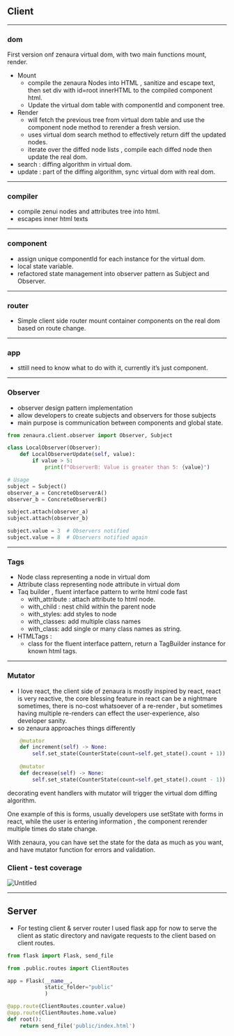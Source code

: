 ## Client

---

### dom

First version onf zenaura virtual dom, with two main functions mount, render. 

- Mount
    - compile the zenaura Nodes into HTML , sanitize and escape text, then set div with id=root innerHTML to the compiled component html.
    - Update the virtual dom table with componentId and component tree.
- Render
    - will fetch the previous tree from virtual dom table and use the component node method to rerender a fresh version.
    - uses virtual dom search method to effectively return diff the updated nodes.
    - iterate over the diffed node lists , compile each diffed node then update the  real dom.
- search : diffing algorithm in virtual dom.
- update : part of the diffing algorithm, sync virtual dom with real dom.

---

### compiler

- compile zenui nodes and attributes tree into html.
- escapes inner html texts

---

### component

- assign unique componentId for each instance for the virtual dom.
- local state variable.
- refactored state management into observer pattern as Subject and Observer.

---

### router

- Simple client side router mount container components on the real dom based on route change.

---

### app

- sttill need to know what to do with it, currently it’s just component.

---

### Observer

- observer design pattern implementation
- allow developers to create subjects and observers for those subjects
- main purpose is communication between components and global state.

```python
from zenaura.client.observer import Observer, Subject 

class LocalObserver(Observer):
    def LocalObserverUpdate(self, value):
        if value > 5:
            print(f"ObserverB: Value is greater than 5: {value}")

# Usage
subject = Subject()
observer_a = ConcreteObserverA()
observer_b = ConcreteObserverB()

subject.attach(observer_a)
subject.attach(observer_b)

subject.value = 3  # Observers notified
subject.value = 8  # Observers notified again
```

---

### Tags

- Node class representing a node in virtual dom
- Attribute class representing node attribute in virtual dom
- Taq builder , fluent interface pattern to write html code fast
    - with_attribute : attach attribute to html node.
    - with_child : nest child within the parent node
    - with_styles: add styles to node
    - with_classes: add multiple class names
    - with_class: add single or many class names as string.
- HTMLTags :
    - class for the fluent interface pattern, return a TagBuilder instance for known html tags.

---

### Mutator

- I love react, the client side of zenaura is mostly inspired by react, react is very reactive, the core blessing feature in react can be a nightmare sometimes, there is no-cost whatsoever of a re-render , but sometimes having multiple re-renders can effect the user-experience, also developer sanity.
- so zenaura approaches things differently

```python
	@mutator
	def increment(self) -> None:
		self.set_state(CounterState(count=self.get_state().count + 1))
		
	@mutator
	def decrease(self) -> None:
		self.set_state(CounterState(count=self.get_state().count - 1))
```

decorating event handlers with mutator will trigger the virtual dom diffing algorithm. 

One example of this is forms, usually developers use setState with forms in react, while the user is entering information , the component rerender multiple times do state change.

With zenaura, you can have set the state for the data as much as you want, and have mutator function for errors and validation. 

### Client - test coverage

![Untitled](https://prod-files-secure.s3.us-west-2.amazonaws.com/20edb701-0f69-46ec-a709-90be61f1498a/8245a229-62f5-44a7-8a55-c2efe4d1c88d/Untitled.png)

---

## Server

- For testing client & server router I used flask app for now to serve the client as static directory and navigate requests to the client based on client routes.

```python
from flask import Flask, send_file

from .public.routes import ClientRoutes

app = Flask(__name__,
            static_folder="public"
            )

@app.route(ClientRoutes.counter.value)
@app.route(ClientRoutes.home.value)
def root():
    return send_file('public/index.html')
```